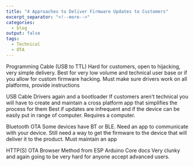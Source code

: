 ```yaml
---
title: "4 Approaches to Deliver Firmware Updates to Customers"
excerpt_separator: "<!--more-->"
categories:
  - blog
output: false
tags:
  - Technical
  - OTA
---
```


Programming Cable (USB to TTL)
Hard for customers, open to hijacking, very simple delivery.
Best for very low volume and technical user base or if you allow for custom firmware hacking.
Must make sure drivers work on all platforms, provide instructions

USB Cable
Drivers again and a bootloader
If customers aren't technical you will have to create and maintain a cross platform app that simplifies the process for them
Best if updates are infrequent and if the device can be easily put in range of computer. Requires a computer.

Bluetooth OTA
Some devices have BT or BLE. Need an app to communicate with your device. Still need a way to get the firmware to the device that will deliver it to the product. Must maintain an app

HTTP(S) OTA
Browser Method from ESP Arduino Core docs
Very clunky and again going to be very hard for anyone accept advanced users.

